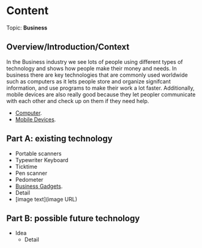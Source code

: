 # Content
Topic: **Business**

## Overview/Introduction/Context
In the Business industry we see lots of people using different types of technology and shows how people make their money and needs. In business there are key technologies that are commonly used worldwide such as computers as it lets people store and organize signifcant information, and use programs to make their work a lot faster. Additionally, mobile devices are also really good because they let peopler communicate with each other and check up on them if they need help.
*  [Computer](https://www.google.com/search?sca_esv=08a87188ee7c8cf0&udm=2&fbs=AIIjpHxU7SXXniUZfeShr2fp4giZ1Y6MJ25_tmWITc7uy4KIeioyp3OhN11EY0n5qfq-zENwnGygERInUV_0g0XKeHGJIK02MUc5n41I8mJf-rA8r3D5lo5mNVAc3YjXpKKFMixrgYWCI3ZCk0d4_LKsGmbuVHyFfIYdu_7u-_fr_2FaHsdFQ-dOCDPaF-Q7RX7kCpm2veiHoxdMp9KZDwoOVrwgBTbJQg&q=computer&sa=X&ved=2ahUKEwjorZyLxsyQAxXrhIkEHdClJOgQtKgLegQIDhAB&biw=1920&bih=953&dpr=1#vhid=lTscYfCsgjP6xM&vssid=mosaic).
* [Mobile Devices](https://www.google.com/search?q=mobile+devices&sca_esv=08a87188ee7c8cf0&udm=2&biw=1920&bih=953&ei=t60DabPvKpTdptQPppvGiAk&ved=0ahUKEwjzpuGLxsyQAxWUrokEHaaNEZEQ4dUDCBQ&uact=5&oq=mobile+devices&gs_lp=Egtnd3Mtd2l6LWltZyIObW9iaWxlIGRldmljZXMyCBAAGIAEGLEDMggQABiABBixAzIFEAAYgAQyBRAAGIAEMgUQABiABDIFEAAYgAQyBRAAGIAEMgUQABiABDIFEAAYgAQyBRAAGIAESOARUNQEWLgRcAF4AJABAJgBPaABtgWqAQIxM7gBA8gBAPgBAZgCDaAC3AWoAgDCAgoQABiABBhDGIoFwgILEAAYgAQYsQMYgwGYAwGSBwIxM6AHk0WyBwIxM7gH3AXCBwYwLjEyLjHIBx0&sclient=gws-wiz-img#vhid=x8CgnWkXV_lYsM&vssid=mosaic).

## Part A: existing technology
* Portable scanners
* Typewriter Keyboard
* Ticktime
* Pen scanner
* Pedometer
*  [Business Gadgets](https://www.monitask.com/en/blog/ten-must-have-gadgets-for-business-leaders-and-project-managers).
  * Detail
  * [image text](image URL)

## Part B: possible future technology
* Idea
  * Detail
